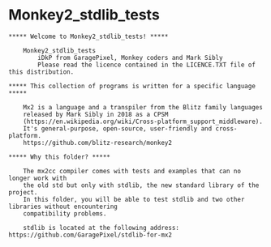 # Monkey2_stdlib_tests

	***** Welcome to Monkey2_stdlib_tests! *****

		Monkey2_stdlib_tests
			iDkP from GaragePixel, Monkey coders and Mark Sibly
			Please read the licence contained in the LICENCE.TXT file of this distribution.

	***** This collection of programs is written for a specific language *****

		Mx2 is a language and a transpiler from the Blitz family languages 
		released by Mark Sibly in 2018 as a CPSM 
		(https://en.wikipedia.org/wiki/Cross-platform_support_middleware).
		It's general-purpose, open-source, user-friendly and cross-platform.
		https://github.com/blitz-research/monkey2

	***** Why this folder? *****

		The mx2cc compiler comes with tests and examples that can no longer work with 
		the old std but only with stdlib, the new standard library of the project.
		In this folder, you will be able to test stdlib and two other libraries without encountering 
		compatibility problems.

		stdlib is located at the following address: https://github.com/GaragePixel/stdlib-for-mx2
